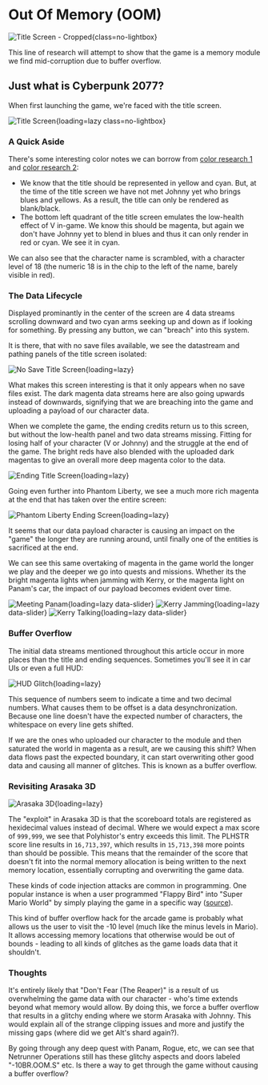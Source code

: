 # Out Of Memory (OOM)

![Title Screen - Cropped](assets/oom-header.png){class=no-lightbox}

This line of research will attempt to show that the game is a memory module we
find mid-corruption due to buffer overflow.

## Just what is Cyberpunk 2077?

When first launching the game, we're faced with the title screen.

![Title Screen](assets/oom-title.png){loading=lazy class=no-lightbox}

### A Quick Aside

There's some interesting color notes we can borrow from [color research 1](./theory-color-1.md) and [color research 2](./theory-color-2.md):

- We know that the title should be represented in yellow and cyan. But, at the
  time of the title screen we have not met Johnny yet who brings blues and yellows.
  As a result, the title can only be rendered as blank/black.
- The bottom left quadrant of the title screen emulates the low-health effect of
  V in-game. We know this should be magenta, but again we don't have Johnny yet
  to blend in blues and thus it can only render in red or cyan. We see it in cyan.

We can also see that the character name is scrambled, with a character level of
18 (the numeric 18 is in the chip to the left of the name, barely visible in red).

### The Data Lifecycle

Displayed prominantly in the center of the screen are 4 data streams scrolling
downward and two cyan arms seeking up and down as if looking for something. By
pressing any button, we can "breach" into this system.

It is there, that with no save files available, we see the datastream and pathing
panels of the title screen isolated:

![No Save Title Screen](assets/oom-payload-upload.png){loading=lazy}

What makes this screen interesting is that it only appears when no save files
exist. The dark magenta data streams here are also going upwards instead of
downwards, signifying that we are breaching into the game and uploading a
payload of our character data.

When we complete the game, the ending credits return us to this screen, but
without the low-health panel and two data streams missing. Fitting for losing
half of your character (V or Johnny) and the struggle at the end of the game.
The bright reds have also blended with the uploaded dark magentas to give an
overall more deep magenta color to the data.

![Ending Title Screen](assets/oom-credits.png){loading=lazy}

Going even further into Phantom Liberty, we see a much more rich magenta at the
end that has taken over the entire screen:

![Phantom Liberty Ending Screen](assets/oom-phantom-liberty.png){loading=lazy}

It seems that our data payload character is causing an impact on the "game" the
longer they are running around, until finally one of the entities is sacrificed
at the end.

We can see this same overtaking of magenta in the game world the longer we play
and the deeper we go into quests and missions. Whether its the bright magenta
lights when jamming with Kerry, or the magenta light on Panam's car, the impact
of our payload becomes evident over time.

![Meeting Panam](assets/oom-panam-1.png){loading=lazy data-slider}
![Kerry Jamming](assets/oom-kerry-1.png){loading=lazy data-slider}
![Kerry Talking](assets/oom-kerry-2.png){loading=lazy data-slider}

### Buffer Overflow

The initial data streams mentioned throughout this article occur in more places
than the title and ending sequences. Sometimes you'll see it in car UIs or even
a full HUD:

![HUD Glitch](assets/oom-hud.png){loading=lazy}

This sequence of numbers seem to indicate a time and two decimal numbers. What
causes them to be offset is a data desynchronization. Because one line doesn't
have the expected number of characters, the whitespace on every line gets
shifted.

If we are the ones who uploaded our character to the module and then saturated
the world in magenta as a result, are we causing this shift? When data flows
past the expected boundary, it can start overwriting other good data and causing
all manner of glitches. This is known as a buffer overflow.

### Revisiting Arasaka 3D

![Arasaka 3D](assets/oom-a3d.png){loading=lazy}

The "exploit" in Arasaka 3D is that the scoreboard totals are registered as
hexidecimal values instead of decimal. Where we would expect a max score of
`999,999`, we see that Polyhistor's entry exceeds this limit. The PLHSTR score
line results in `16,713,397`, which results in `15,713,398` more points than should
be possible. This means that the remainder of the score that doesn't fit into
the normal memory allocation is being written to the next memory location,
essentially corrupting and overwriting the game data.

These kinds of code injection attacks are common in programming. One popular
instance is when a user programmed "Flappy Bird" into "Super Mario World" by
simply playing the game in a specific way ([source](https://www.youtube.com/watch?v=hB6eY73sLV0)).

This kind of buffer overflow hack for the arcade game is probably
what allows us the user to visit the -10 level (much like the minus levels in
Mario). It allows accessing memory locations that otherwise would be out of
bounds - leading to all kinds of glitches as the game loads data that it
shouldn't.

### Thoughts

It's entirely likely that "Don't Fear (The Reaper)" is a result of us overwhelming the game data with our character - who's time extends beyond what memory would allow. By doing this, we force a buffer overflow that results in a glitchy ending where we storm Arasaka with Johnny. This would explain all of the strange clipping issues and more and justify the missing gaps (where did we get Alt's shard again?).

By going through any deep quest with Panam, Rogue, etc, we can see that Netrunner Operations still has these glitchy aspects and doors labeled "-10BR.OOM.S" etc. Is there a way to get through the game without causing a buffer overflow?
